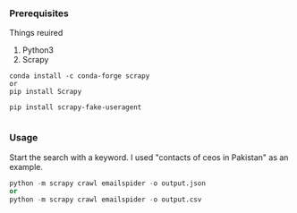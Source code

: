 ### Prerequisites

Things reuired<br>
1. Python3
2. Scrapy 
  ```
  conda install -c conda-forge scrapy
  or
  pip install Scrapy

  pip install scrapy-fake-useragent


  ```

  


### Usage


Start the search with a keyword. I used "contacts of ceos in Pakistan" as an example.
  ```python
  python -m scrapy crawl emailspider -o output.json
  or
  python -m scrapy crawl emailspider -o output.csv  
  ```
  

